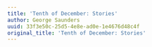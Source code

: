 ```yaml
---
title: 'Tenth of December: Stories'
author: George Saunders
uuid: 33f3e50c-25d5-4e8e-ad0e-1e4676d48c4f
original_title: 'Tenth of December: Stories'
---
```


